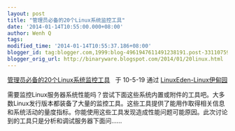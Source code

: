 ```yaml
---
layout: post
title: "管理员必备的20个Linux系统监控工具"
date: '2014-01-14T10:55:00.000+08:00'
author: Wenh Q
tags:
modified_time: '2014-01-14T10:55:37.186+08:00'
blogger_id: tag:blogger.com,1999:blog-4961947611491238191.post-3311075979682552389
blogger_orig_url: http://binaryware.blogspot.com/2014/01/20linux.html
---
```

[管理员必备的20个Linux系统监控工具](http://www.linuxeden.com/html/sysadmin/20100519/103073.html) 
 于 10-5-19 通过 [LinuxEden-Linux伊甸园](http://www.linuxeden.com/)

需要监控Linux服务器系统性能吗？尝试下面这些系统内置或附件的工具吧。大多数Linux发行版本都装备了大量的监控工具。这些工具提供了能用作取得相关信息和系统活动的量度指标。你能使用这些工具发现造成性能问题可能原因。此次讨论到的工具只是分析和调试服务器下面问……
